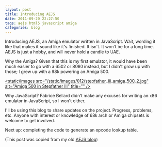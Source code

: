 ```yaml
---
layout: post
title: Introducing AEJS
date: 2011-09-20 22:27:50
tags: aejs html5 javascript amiga
categories: blog
---
```


Introducing AEJS, an Amiga emulator written in JavaScript.  Wait, wording it like that makes it sound like it's finished.  It isn't.  It won't be for a long time.  AEJS is just a hobby, and will never hold a candle to UAE.

Why the Amiga?  Given that this is my first emulator, it would have been much easier to go with a 6502 or 8080 instead, but I didn't grow up with those; I grew up with a 68k powering an Amiga 500.

[<static/images src="/static/images/012/stepfather_iii_amiga_500_2.jpg" alt="Amiga 500 in Stepfather III" title="" /></p>](http://starringthecomputer.com/feature.php?f=122)

Why JavaScript?  Fabrice Bellard didn't make any excuses for writing an x86 emulator in JavaScript, so I won't either.

I'll be using this blog to share updates on the project.  Progress, problems, etc.  Anyone with interest or knowledge of 68k arch or Amiga chipsets is welcome to get involved.

Next up: completing the code to generate an opcode lookup table.

(This post was copied from my old [AEJS blog](http://aejs.blogspot.com/))
